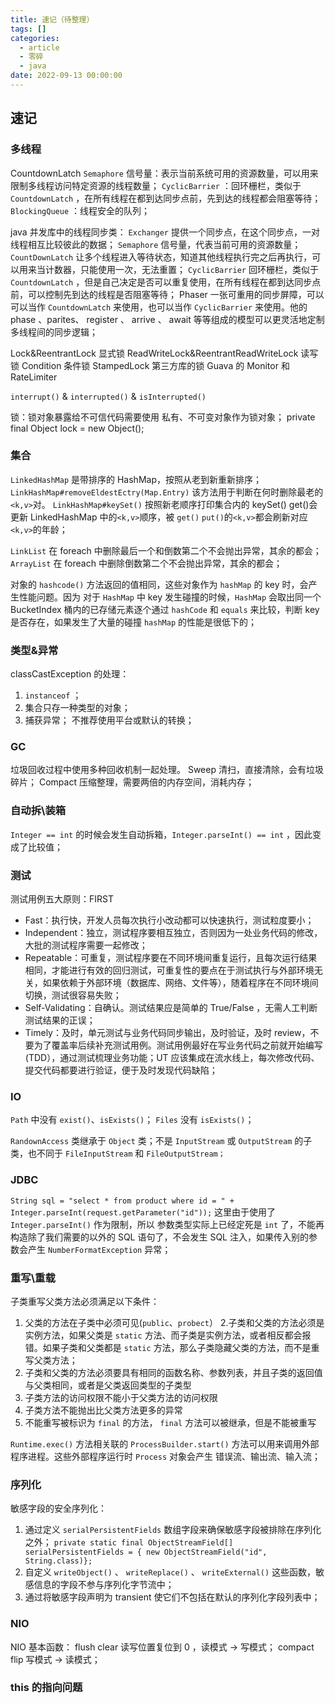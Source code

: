 ```yaml
---
title: 速记（待整理）
tags: []
categories:
  - article
  - 零碎
  - java
date: 2022-09-13 00:00:00
---
```


## 速记

### 多线程

CountdownLatch
`Semaphore` 信号量：表示当前系统可用的资源数量，可以用来限制多线程访问特定资源的线程数量；
`CyclicBarrier` ：回环栅栏，类似于 `CountdownLatch` ，在所有线程在都到达同步点前，先到达的线程都会阻塞等待；
`BlockingQueue` ：线程安全的队列；

java 并发库中的线程同步类：
`Exchanger` 提供一个同步点，在这个同步点，一对线程相互比较彼此的数据；
`Semaphore` 信号量，代表当前可用的资源数量；
`CountDownLatch` 让多个线程进入等待状态，知道其他线程执行完之后再执行，可以用来当计数器，只能使用一次，无法重置；
`CyclicBarrier` 回环栅栏，类似于 `CountdownLatch` ，但是自己决定是否可以重复使用，在所有线程在都到达同步点前，可以控制先到达的线程是否阻塞等待；
Phaser 一张可重用的同步屏障，可以可以当作 `CountdownLatch` 来使用，也可以当作 `CyclicBarrier` 来使用。他的 phase 、parites、 register 、 arrive 、 await 等等组成的模型可以更灵活地定制多线程间的同步逻辑；

Lock&ReentrantLock 显式锁
ReadWriteLock&ReentrantReadWriteLock 读写锁
Condition 条件锁
StampedLock
第三方库的锁
Guava 的 Monitor 和 RateLimiter

`interrupt()` & `interrupted()` & `isInterrupted()`

锁：锁对象暴露给不可信代码需要使用
私有、不可变对象作为锁对象；
private final Object lock = new Object();

### 集合

`LinkedHashMap` 是带排序的 HashMap，按照从老到新重新排序；
`LinkHashMap#removeEldestEctry(Map.Entry)`
该方法用于判断在何时删除最老的`<k,v>`对。
`LinkHashMap#keySet()`
按照新老顺序打印集合内的 keySet()
get()会更新 LinkedHashMap 中的`<k,v>`顺序，被 `get()` `put()`的`<k,v>`都会刷新对应`<k,v>`的年龄；

`LinkList` 在 foreach 中删除最后一个和倒数第二个不会抛出异常，其余的都会；
`ArrayList` 在 foreach 中删除倒数第二个不会抛出异常，其余的都会；

对象的 `hashcode()` 方法返回的值相同，这些对象作为 `hashMap` 的 key 时，会产生性能问题。因为 对于 `HashMap` 中 key 发生碰撞的时候，`HashMap` 会取出同一个 BucketIndex 桶内的已存储元素逐个通过 `hashCode` 和 `equals` 来比较，判断 key 是否存在，如果发生了大量的碰撞 `hashMap` 的性能是很低下的；

### 类型&异常

classCastException 的处理：

1. `instanceof` ；
2. 集合只存一种类型的对象；
3. 捕获异常；
   不推荐使用平台或默认的转换；

### GC

垃圾回收过程中使用多种回收机制一起处理。
Sweep 清扫，直接清除，会有垃圾碎片；
Compact 压缩整理，需要两倍的内存空间，消耗内存；

### 自动拆\装箱

`Integer == int` 的时候会发生自动拆箱，`Integer.parseInt() == int` ，因此变成了比较值；

### 测试

测试用例五大原则：FIRST

- Fast：执行快，开发人员每次执行小改动都可以快速执行，测试粒度要小；
- Independent：独立，测试程序要相互独立，否则因为一处业务代码的修改，大批的测试程序需要一起修改；
- Repeatable：可重复，测试程序要在不同环境间重复运行，且每次运行结果相同，才能进行有效的回归测试，可重复性的要点在于测试执行与外部环境无关，如果依赖于外部环境（数据库、网络、文件等），随着程序在不同环境间切换，测试很容易失败；
- Self-Validating：自确认。测试结果应是简单的 True/False ，无需人工判断测试结果的正误；
- Timely：及时，单元测试与业务代码同步输出，及时验证，及时 review，不要为了覆盖率后续补充测试用例。测试用例最好在写业务代码之前就开始编写(TDD），通过测试梳理业务功能；UT 应该集成在流水线上，每次修改代码、提交代码都要进行验证，便于及时发现代码缺陷；

### IO

`Path` 中没有 `exist()`、`isExists()`；
`Files` 没有 `isExists()`；

`RandownAccess` 类继承于 `Object` 类；不是 `InputStream` 或 `OutputStream` 的子类，也不同于 `FileInputStream` 和 `FileOutputStream；`

### JDBC

`String sql = "select * from product where id = " + Integer.parseInt(request.getParameter("id"));`
这里由于使用了 `Integer.parseInt()` 作为限制，所以 参数类型实际上已经定死是 `int` 了，不能再构造除了我们需要的以外的 SQL 语句了，不会发生 SQL 注入，如果传入别的参数会产生 `NumberFormatException` 异常；

### 重写\重载

子类重写父类方法必须满足以下条件：

1. 父类的方法在子类中必须可见(`public`、`probect`） 2.子类和父类的方法必须是实例方法，如果父类是 `static` 方法、而子类是实例方法，或者相反都会报错。如果子类和父类都是 `static` 方法，那么子类隐藏父类的方法，而不是重写父类方法；
2. 子类和父类的方法必须要具有相同的函数名称、参数列表，并且子类的返回值与父类相同，或者是父类返回类型的子类型
3. 子类方法的访问权限不能小于父类方法的访问权限
4. 子类方法不能抛出比父类方法更多的异常
5. 不能重写被标识为 `final` 的方法， `final` 方法可以被继承，但是不能被重写

`Runtime.exec()` 方法相关联的 `ProcessBuilder.start()` 方法可以用来调用外部程序进程。这些外部程序运行时 `Process` 对象会产生 错误流、输出流、输入流；

### 序列化

敏感字段的安全序列化：

1. 通过定义 `serialPersistentFields` 数组字段来确保敏感字段被排除在序列化之外； `private static final ObjectStreamField[] serialPersistentFields = { new ObjectStreamField("id", String.class)};`
2. 自定义 `writeObject()` 、 `writeReplace()` 、 `writeExternal()` 这些函数，敏感信息的字段不参与序列化字节流中；
3. 通过将敏感字段声明为 transient 使它们不包括在默认的序列化字段列表中；

### NIO

NIO 基本函数：
flush
clear 读写位置复位到 0 ，读模式 -> 写模式；
compact
flip 写模式 -> 读模式；

### this 的指向问题
